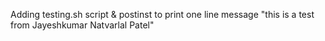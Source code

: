 Adding testing.sh script & postinst to print one line message "this is a test from Jayeshkumar Natvarlal Patel"
